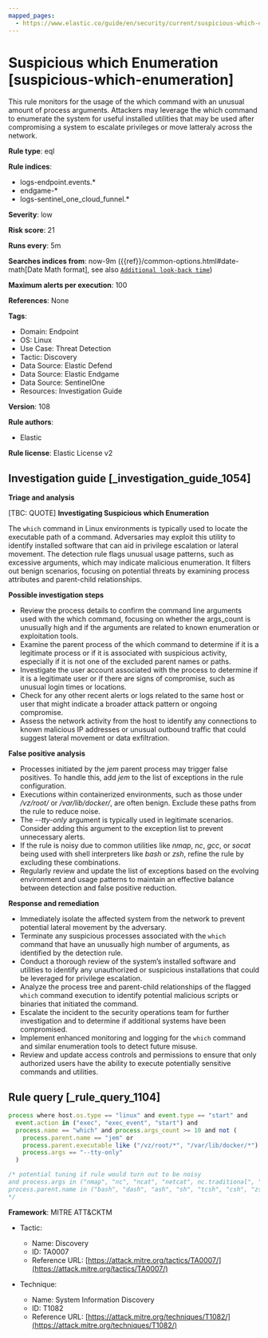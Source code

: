 ```yaml
---
mapped_pages:
  - https://www.elastic.co/guide/en/security/current/suspicious-which-enumeration.html
---
```


# Suspicious which Enumeration [suspicious-which-enumeration]

This rule monitors for the usage of the which command with an unusual amount of process arguments. Attackers may leverage the which command to enumerate the system for useful installed utilities that may be used after compromising a system to escalate privileges or move latteraly across the network.

**Rule type**: eql

**Rule indices**:

* logs-endpoint.events.*
* endgame-*
* logs-sentinel_one_cloud_funnel.*

**Severity**: low

**Risk score**: 21

**Runs every**: 5m

**Searches indices from**: now-9m ({{ref}}/common-options.html#date-math[Date Math format], see also [`Additional look-back time`](docs-content://solutions/security/detect-and-alert/create-detection-rule.md#rule-schedule))

**Maximum alerts per execution**: 100

**References**: None

**Tags**:

* Domain: Endpoint
* OS: Linux
* Use Case: Threat Detection
* Tactic: Discovery
* Data Source: Elastic Defend
* Data Source: Elastic Endgame
* Data Source: SentinelOne
* Resources: Investigation Guide

**Version**: 108

**Rule authors**:

* Elastic

**Rule license**: Elastic License v2

## Investigation guide [_investigation_guide_1054]

**Triage and analysis**

[TBC: QUOTE]
**Investigating Suspicious which Enumeration**

The `which` command in Linux environments is typically used to locate the executable path of a command. Adversaries may exploit this utility to identify installed software that can aid in privilege escalation or lateral movement. The detection rule flags unusual usage patterns, such as excessive arguments, which may indicate malicious enumeration. It filters out benign scenarios, focusing on potential threats by examining process attributes and parent-child relationships.

**Possible investigation steps**

* Review the process details to confirm the command line arguments used with the which command, focusing on whether the args_count is unusually high and if the arguments are related to known enumeration or exploitation tools.
* Examine the parent process of the which command to determine if it is a legitimate process or if it is associated with suspicious activity, especially if it is not one of the excluded parent names or paths.
* Investigate the user account associated with the process to determine if it is a legitimate user or if there are signs of compromise, such as unusual login times or locations.
* Check for any other recent alerts or logs related to the same host or user that might indicate a broader attack pattern or ongoing compromise.
* Assess the network activity from the host to identify any connections to known malicious IP addresses or unusual outbound traffic that could suggest lateral movement or data exfiltration.

**False positive analysis**

* Processes initiated by the *jem* parent process may trigger false positives. To handle this, add *jem* to the list of exceptions in the rule configuration.
* Executions within containerized environments, such as those under */vz/root/* or */var/lib/docker/*, are often benign. Exclude these paths from the rule to reduce noise.
* The *--tty-only* argument is typically used in legitimate scenarios. Consider adding this argument to the exception list to prevent unnecessary alerts.
* If the rule is noisy due to common utilities like *nmap*, *nc*, *gcc*, or *socat* being used with shell interpreters like *bash* or *zsh*, refine the rule by excluding these combinations.
* Regularly review and update the list of exceptions based on the evolving environment and usage patterns to maintain an effective balance between detection and false positive reduction.

**Response and remediation**

* Immediately isolate the affected system from the network to prevent potential lateral movement by the adversary.
* Terminate any suspicious processes associated with the `which` command that have an unusually high number of arguments, as identified by the detection rule.
* Conduct a thorough review of the system’s installed software and utilities to identify any unauthorized or suspicious installations that could be leveraged for privilege escalation.
* Analyze the process tree and parent-child relationships of the flagged `which` command execution to identify potential malicious scripts or binaries that initiated the command.
* Escalate the incident to the security operations team for further investigation and to determine if additional systems have been compromised.
* Implement enhanced monitoring and logging for the `which` command and similar enumeration tools to detect future misuse.
* Review and update access controls and permissions to ensure that only authorized users have the ability to execute potentially sensitive commands and utilities.


## Rule query [_rule_query_1104]

```js
process where host.os.type == "linux" and event.type == "start" and
  event.action in ("exec", "exec_event", "start") and
  process.name == "which" and process.args_count >= 10 and not (
    process.parent.name == "jem" or
    process.parent.executable like ("/vz/root/*", "/var/lib/docker/*") or
    process.args == "--tty-only"
  )

/* potential tuning if rule would turn out to be noisy
and process.args in ("nmap", "nc", "ncat", "netcat", nc.traditional", "gcc", "g++", "socat") and
process.parent.name in ("bash", "dash", "ash", "sh", "tcsh", "csh", "zsh", "ksh", "fish")
*/
```

**Framework**: MITRE ATT&CKTM

* Tactic:

    * Name: Discovery
    * ID: TA0007
    * Reference URL: [https://attack.mitre.org/tactics/TA0007/](https://attack.mitre.org/tactics/TA0007/)

* Technique:

    * Name: System Information Discovery
    * ID: T1082
    * Reference URL: [https://attack.mitre.org/techniques/T1082/](https://attack.mitre.org/techniques/T1082/)



